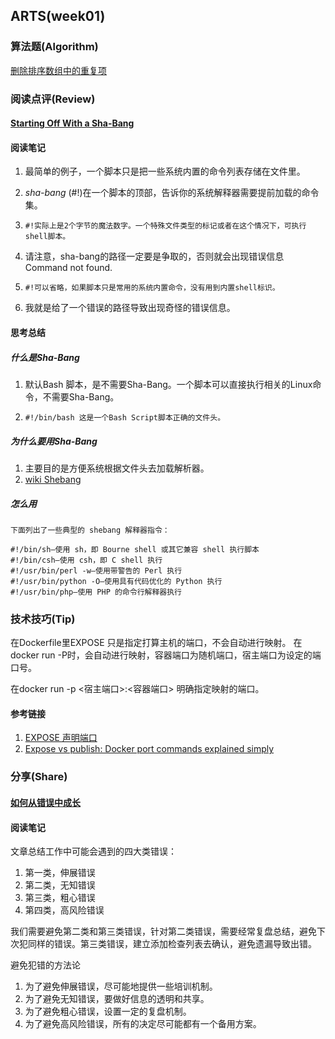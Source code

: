 ## ARTS(week01)

### 算法题(Algorithm)

[删除排序数组中的重复项](https://github.com/geekwho11/learn.leetcode.xbcme/tree/master/php/src/26.remove-duplicates-from-sorted-array)

### 阅读点评(Review)

#### [Starting Off With a Sha-Bang](https://www.tldp.org/LDP/abs/html/sha-bang.html)

#### 阅读笔记

1. 最简单的例子，一个脚本只是把一些系统内置的命令列表存储在文件里。

2. *sha-bang* (#!)在一个脚本的顶部，告诉你的系统解释器需要提前加载的命令集。

3. ```
   #!实际上是2个字节的魔法数字。一个特殊文件类型的标记或者在这个情况下，可执行shell脚本。
   ```

4. 请注意，sha-bang的路径一定要是争取的，否则就会出现错误信息Command not found.

5. ```
   #!可以省略，如果脚本只是常用的系统内置命令，没有用到内置shell标识。
   ```

6. 我就是给了一个错误的路径导致出现奇怪的错误信息。

#### 思考总结

##### 什么是Sha-Bang

1. 默认Bash 脚本，是不需要Sha-Bang。一个脚本可以直接执行相关的Linux命令，不需要Sha-Bang。

2. ```
   #!/bin/bash 这是一个Bash Script脚本正确的文件头。
   ```

##### 为什么要用Sha-Bang
1. 主要目的是方便系统根据文件头去加载解析器。
2. [wiki Shebang](https://zh.wikipedia.org/wiki/Shebang)

##### 怎么用

```
下面列出了一些典型的 shebang 解释器指令：

#!/bin/sh—使用 sh，即 Bourne shell 或其它兼容 shell 执行脚本
#!/bin/csh—使用 csh，即 C shell 执行
#!/usr/bin/perl -w—使用带警告的 Perl 执行
#!/usr/bin/python -O—使用具有代码优化的 Python 执行
#!/usr/bin/php—使用 PHP 的命令行解释器执行
```

### 技术技巧(Tip)
在Dockerfile里EXPOSE 只是指定打算主机的端口，不会自动进行映射。
在docker run -P时，会自动进行映射，容器端口为随机端口，宿主端口为设定的端口号。

在docker run -p <宿主端口>:<容器端口> 明确指定映射的端口。

#### 参考链接

1. [EXPOSE 声明端口](https://yeasy.gitbooks.io/docker_practice/image/dockerfile/expose.html)
2. [Expose vs publish: Docker port commands explained simply](https://medium.freecodecamp.org/expose-vs-publish-docker-port-commands-explained-simply-434593dbc9a3)

### 分享(Share)

#### [如何从错误中成长](https://time.geekbang.org/column/article/2795)

#### 阅读笔记

文章总结工作中可能会遇到的四大类错误：

1. 第一类，伸展错误
2. 第二类，无知错误
3. 第三类，粗心错误
4. 第四类，高风险错误

我们需要避免第二类和第三类错误，针对第二类错误，需要经常复盘总结，避免下次犯同样的错误。第三类错误，建立添加检查列表去确认，避免遗漏导致出错。

避免犯错的方法论

1. 为了避免伸展错误，尽可能地提供一些培训机制。
2. 为了避免无知错误，要做好信息的透明和共享。
3. 为了避免粗心错误，设置一定的复盘机制。
4. 为了避免高风险错误，所有的决定尽可能都有一个备用方案。


